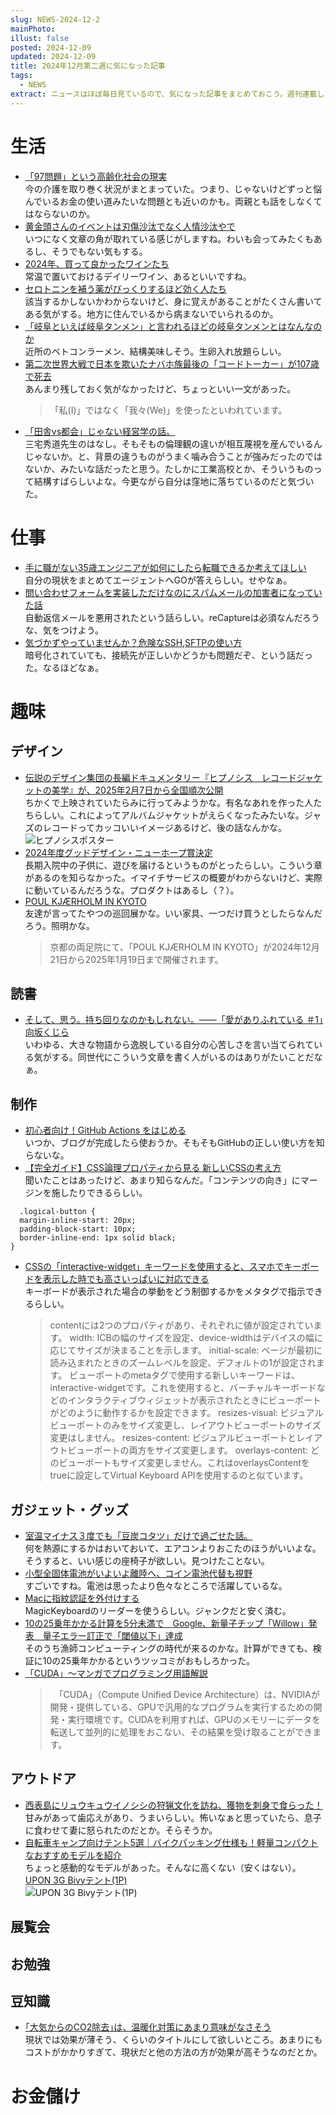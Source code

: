 ```yaml
---
slug: NEWS-2024-12-2
mainPhoto: 
illust: false
posted: 2024-12-09
updated: 2024-12-09
title: 2024年12月第二週に気になった記事
tags:
  - NEWS
extract: ニュースはほぼ毎日見ているので、気になった記事をまとめておこう。週刊連載したい。
---
```

# 生活

- [「97問題」という高齢化社会の現実](http://finalvent.cocolog-nifty.com/fareastblog/2024/12/post-3d5d46.html)  
  今の介護を取り巻く状況がまとまっていた。つまり、じゃないけどずっと悩んでいるお金の使い道みたいな問題とも近いのかも。両親とも話をしなくてはならないのか。
- [黄金頭さんのイベントは刃傷沙汰でなく人情沙汰やで](https://goldhead.hatenablog.com/entry/2024/12/09/002349)  
  いつになく文章の角が取れている感じがしますね。わいも会ってみたくもあるし、そうでもない気もする。
- [2024年、買って良かったワインたち](https://p-shirokuma.hatenadiary.com/entry/20241209/1733749200)  
  常温で置いておけるデイリーワイン、あるといいですね。
- [セロトニンを補う薬がびっくりするほど効く人たち](https://blog.tinect.jp/?p=88475)  
  該当するかしないかわからないけど、身に覚えがあることがたくさん書いてある気がする。地方に住んでいるから病まないでいられるのか。
- [「岐阜といえば岐阜タンメン」と言われるほどの岐阜タンメンとはなんなのか](https://dailyportalz.jp/kiji/gifutanmen_in_gifu)  
  近所のベトコンラーメン、結構美味しそう。生卵入れ放題らしい。
- [第二次世界大戦で日本を欺いたナバホ族最後の「コードトーカー」が107歳で死去](https://gigazine.net/news/20241212-john-kinsel-language-navajo/)  
  あんまり残しておく気がなかったけど、ちょっといい一文があった。  
  > 「私(I)」ではなく「我々(We)」を使ったといわれています。
- [「田舎vs都会」じゃない経営学の話。](https://www.1101.com/n/s/hidemichi_miyake)  
  三宅秀道先生のはなし。そもそもの倫理観の違いが相互蔑視を産んでいるんじゃないか。と、背景の違うものがうまく噛み合うことが強みだったのではないか、みたいな話だったと思う。たしかに工業高校とか、そういうものって結構すばらしいよな。今更ながら自分は窪地に落ちているのだと気づいた。
# 仕事

- [手に職がない35歳エンジニアが如何にしたら転職できるか考えてほしい](https://anond.hatelabo.jp/20241206191432)  
  自分の現状をまとめてエージェントへGOが答えらしい。せやなぁ。
- [問い合わせフォームを実装しただけなのにスパムメールの加害者になっていた話](https://qiita.com/kabuakantech/items/8b0de7ed460471c2fb5e)  
  自動返信メールを悪用されたという話らしい。reCaptureは必須なんだろうな、気をつけよう。
- [気づかずやっていませんか？危険なSSH,SFTPの使い方](https://io.cyberdefense.jp/entry/dangerous_ssh_sftp_usage/)  
  暗号化されていても、接続先が正しいかどうかも問題だぞ、という話だった。なるほどなぁ。
# 趣味

## デザイン

- [伝説のデザイン集団の長編ドキュメンタリー『ヒプノシス　レコードジャケットの美学』が、2025年2月7日から全国順次公開](https://www.japandesign.ne.jp/news/2024/12/79670/)  
  ちかくで上映されていたらみに行ってみようかな。有名なあれを作った人たちらしい。これによってアルバムジャケットがえらくなったみたいな。ジャズのレコードってカッコいいイメージあるけど、後の話なんかな。  
  ![ヒプノシスポスター](../../../images/news/2024/2024-12-09-NEWS/01.png)
- [2024年度グッドデザイン・ニューホープ賞決定](https://kenchiku-blog.blogspot.com/2024/12/2024_01686807736.html)  
  長期入院中の子供に、遊びを届けるというものがとったらしい。こういう章があるのを知らなかった。イマイチサービスの概要がわからないけど、実際に動いているんだろうな。プロダクトはあるし（？）。
- [POUL KJÆRHOLM IN KYOTO](https://www.japandesign.ne.jp/event/poulkjaerholm-ryosokuin/)  
  友達が言ってたやつの巡回展かな。いい家具、一つだけ買うとしたらなんだろう。照明かな。  
  > 京都の両足院にて、「POUL KJÆRHOLM IN KYOTO」が2024年12月21日から2025年1月19日まで開催されます。
## 読書

- [そして、思う。持ち回りなのかもしれない。――「愛がありふれている ＃1」向坂くじら](https://nhkbook-hiraku.com/n/n3d59d04f88eb)  
  いわゆる、大きな物語から逸脱している自分の心苦しさを言い当てられている気がする。同世代にこういう文章を書く人がいるのはありがたいことだなぁ。

## 制作

- [初心者向け！GitHub Actions をはじめる](https://zenn.dev/kiwichan101kg/articles/2d6850ff72bc98)  
  いつか、ブログが完成したら使おうか。そもそもGitHubの正しい使い方を知らないな。
- [【完全ガイド】CSS論理プロパティから見る 新しいCSSの考え方](https://qiita.com/ngtnysk/items/0ab68b8a6ba8228d92a6)  
  聞いたことはあったけど、あまり知らなんだ。「コンテンツの向き」にマージンを施したりできるらしい。  
```
  .logical-button {
  margin-inline-start: 20px;
  padding-block-start: 10px;
  border-inline-end: 1px solid black;
}
```
- [CSSの「interactive-widget」キーワードを使用すると、スマホでキーボードを表示した時でも高さいっぱいに対応できる](https://coliss.com/articles/build-websites/operation/css/viewport-resize-behavior-on-mobile-with-interactive-widget.html)  
  キーボードが表示された場合の挙動をどう制御するかをメタタグで指示できるらしい。
  > <meta name="viewport" content="width=device-width, initial-scale=1">
   > contentには2つのプロパティがあり、それぞれに値が設定されています。
  >width: ICBの幅のサイズを設定、device-widthはデバイスの幅に応じてサイズが決まることを示します。
  >initial-scale: ページが最初に読み込まれたときのズームレベルを設定、デフォルトの1が設定されます。
  >ビューポートのmetaタグで使用する新しいキーワードは、interactive-widgetです。これを使用すると、バーチャルキーボードなどのインタラクティブウィジェットが表示されたときにビューポートがどのように動作するかを設定できます。
  >resizes-visual: ビジュアルビューポートのみをサイズ変更し、レイアウトビューポートのサイズ変更はしません。
  >resizes-content: ビジュアルビューポートとレイアウトビューポートの両方をサイズ変更します。
  >overlays-content: どのビューポートもサイズ変更しません。これはoverlaysContentをtrueに設定してVirtual Keyboard APIを使用するのと似ています。

## ガジェット・グッズ

- [室温マイナス３度でも「豆炭コタツ」だけで過ごせた話。](https://tabkul.com/?p=296715&utm_source=rss&utm_medium=rss&utm_campaign=post-296715)  
  何を熱源にするかはおいておいて、エアコンよりおこたのほうがいいよな。そうすると、いい感じの座椅子が欲しい。見つけたことない。
- [小型全固体電池がいよいよ離陸へ、コイン電池代替も視野](https://xtech.nikkei.com/atcl/nxt/column/18/00001/10043/)  
  すごいですね。電池は思ったより色々なところで活躍しているな。
- [Macに指紋認証を外付けする](https://zenn.dev/k_omo/articles/a0d99029e1e815)  
  MagicKeyboardのリーダーを使うらしい。ジャンクだと安く済む。
- [10の25乗年かかる計算を5分未満で　Google、新量子チップ「Willow」発表　量子エラー訂正で「閾値以下」達成](https://www.itmedia.co.jp/news/articles/2412/10/news106.html)  
  そのうち漁師コンピューティングの時代が来るのかな。計算ができても、検証に10の25乗年かかるというツッコミがおもしろかった。
- [「CUDA」～マンガでプログラミング用語解説](https://codezine.jp/article/detail/19936?p=5)  
  > 　「CUDA」（Compute Unified Device Architecture）は、NVIDIAが開発・提供している、GPUで汎用的なプログラムを実行するための開発・実行環境です。CUDAを利用すれば、GPUのメモリーにデータを転送して並列的に処理をおこない、その結果を受け取ることができます。

## アウトドア

- [西表島にリュウキュウイノシシの狩猟文化を訪ね、獲物を刺身で食らった！](https://www.bepal.net/archives/491976)  
  甘みがあって歯応えがあり、うまいらしい。怖いなぁと思っていたら、息子に食わせて妻に怒られたのだとか。そらそうか。
- [自転車キャンプ向けテント5選｜バイクパッキング仕様も！軽量コンパクトなおすすめモデルを紹介](https://www.bepal.net/archives/491337)  
  ちょっと感動的なモデルがあった。そんなに高くない（安くはない）。  
  [UPON 3G Bivyテント(1P)](https://www.kuwahara-bike.com/product-page/3g-bivy-tent)  
  ![UPON 3G Bivyテント(1P)](../../../images/news/2024/2024-12-09-NEWS/02.png)

## 展覧会

## お勉強

## 豆知識

- [｢大気からのCO2除去｣は、温暖化対策にあまり意味がなさそう](https://www.gizmodo.jp/2024/12/remove-carbon-dioxide-from-the-air.html)  
  現状では効果が薄そう、くらいのタイトルにして欲しいところ。あまりにもコストがかかりすぎて、現状だと他の方法の方が効果が高そうなのだとか。

# お金儲け